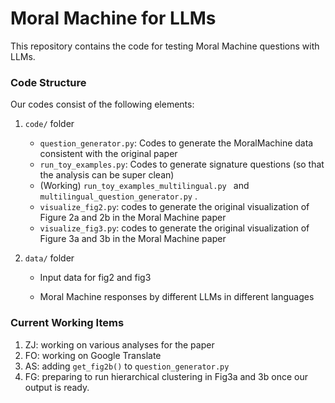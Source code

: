 # Moral Machine for LLMs

This repository contains the code for testing Moral Machine questions with LLMs.

### Code Structure

Our codes consist of the following elements:

1. `code/` folder

   - `question_generator.py`: Codes to generate the MoralMachine data consistent with the original paper
   - `run_toy_examples.py`: Codes to generate signature questions (so that the analysis can be super clean)
   - (Working) `run_toy_examples_multilingual.py ` and `multilingual_question_generator.py` .
   - `visualize_fig2.py`: codes to generate the original visualization of Figure 2a and 2b in the Moral Machine paper
   - `visualize_fig3.py`: codes to generate the original visualization of Figure 3a and 3b in the Moral Machine paper

2. `data/` folder

   - Input data for fig2 and fig3

   - Moral Machine responses by different LLMs in different languages

     

### Current Working Items

1. ZJ: working on various analyses for the paper
2. FO: working on Google Translate
3. AS: adding `get_fig2b()` to `question_generator.py`
4. FG: preparing to run hierarchical clustering in Fig3a and 3b once our output is ready.



